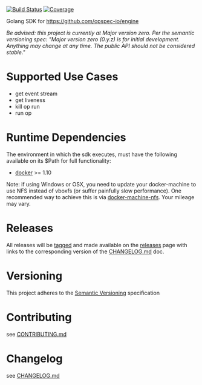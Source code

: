 [![Build Status](https://travis-ci.org/opspec-io/engine-sdk-golang.svg?branch=master)](https://travis-ci.org/opspec-io/engine-sdk-golang)
[![Coverage](https://codecov.io/gh/opspec-io/engine-sdk-golang/branch/master/graph/badge.svg)](https://codecov.io/gh/opspec-io/engine-sdk-golang)

Golang SDK for https://github.com/opspec-io/engine

*Be advised: this project is currently at Major version zero. Per the
semantic versioning spec: "Major version zero (0.y.z) is for initial
development. Anything may change at any time. The public API should not
be considered stable."*

# Supported Use Cases

- get event stream
- get liveness
- kill op run
- run op

# Runtime Dependencies

The environment in which the sdk executes, must have the following
available on its $Path for full functionality:

- [docker](https://github.com/docker/docker) >= 1.10

Note: if using Windows or OSX, you need to update your docker-machine to
use NFS instead of vboxfs (or suffer painfully slow performance). One
recommended way to achieve this is via
[docker-machine-nfs](https://github.com/adlogix/docker-machine-nfs).
Your mileage may vary.

# Releases

All releases will be
[tagged](https://github.com/opspec-io/engine-sdk-golang/tags) and made
available on the
[releases](https://github.com/opspec-io/engine-sdk-golang/releases) page
with links to the corresponding version of the
[CHANGELOG.md](CHANGELOG.md) doc.

# Versioning

This project adheres to the [Semantic Versioning](http://semver.org/)
specification

# Contributing

see [CONTRIBUTING.md](CONTRIBUTING.md)

# Changelog

see [CHANGELOG.md](CHANGELOG.md)
